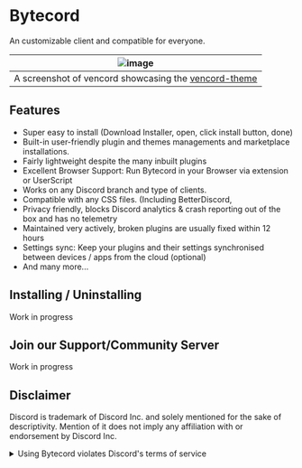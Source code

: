 # Bytecord
An customizable client and compatible for everyone. 

| ![image](https://github.com/Vendicated/Vencord/assets/45497981/706722b1-32de-4d99-bee9-93993b504334) |
| :--------------------------------------------------------------------------------------------------: |
|   A screenshot of vencord showcasing the [vencord-theme](https://github.com/synqat/vencord-theme)    |

## Features

-   Super easy to install (Download Installer, open, click install button, done)
-   Built-in user-friendly plugin and themes managements and marketplace installations.
-   Fairly lightweight despite the many inbuilt plugins
-   Excellent Browser Support: Run Bytecord in your Browser via extension or UserScript
-   Works on any Discord branch and type of clients. 
-   Compatible with any CSS files. (Including BetterDiscord, 
-   Privacy friendly, blocks Discord analytics & crash reporting out of the box and has no telemetry
-   Maintained very actively, broken plugins are usually fixed within 12 hours
-   Settings sync: Keep your plugins and their settings synchronised between devices / apps from the cloud (optional)
-   And many more...


## Installing / Uninstalling

Work in progress

## Join our Support/Community Server

Work in progress



## Disclaimer

Discord is trademark of Discord Inc. and solely mentioned for the sake of descriptivity.
Mention of it does not imply any affiliation with or endorsement by Discord Inc.

<details>
<summary>Using Bytecord violates Discord's terms of service</summary>

Any mod modifications or third-party clients are agaisn't Discord Terms of services. 

Our project are forked and maintained by Vencord and verified by their team. Our side are verified by our team and doesn't interfere with your exeperience or affect with your account. It's safe to use and doesn't disrupt your performance. 

</details>
